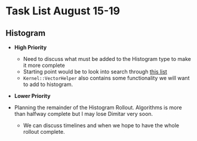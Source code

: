 # Task List August 15-19

## Histogram 

- **High Priority**
	- Need to discuss what must be added to the Histogram type to make it more complete
	 - Starting point would be to look into search through [this list](https://github.com/mantidproject/mantid/issues/16118)
	 - `Kernel::VectorHelper` also contains some functionality we will want to add to histogram.

- **Lower Priority**
 - Planning the remainder of the Histogram Rollout. Algorithms is more than halfway complete but I may lose Dimitar very soon.
	- We can discuss timelines and when we hope to have the whole rollout complete.
 